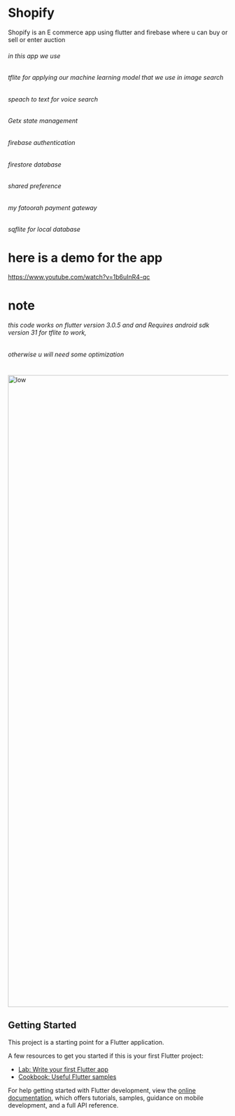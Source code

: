 # Shopify 


Shopify is an E commerce app using flutter and firebase where u can buy or sell or enter auction 
###### in this app we use 
###### tflite for applying our machine learning model that we use in  image search 
###### speach to text for voice search 
###### Getx state management 
###### firebase authentication 
###### firestore database 
###### shared preference 
###### my fatoorah payment gateway 
###### sqflite for local database 

# here is a demo for the app 
https://www.youtube.com/watch?v=1b6uInR4-qc

# note 
###### this code works on flutter version 3.0.5 and and  Requires android sdk version 31 for tflite to work,
###### otherwise u will need some optimization
 
#








<img width="1444" alt="low" src="https://user-images.githubusercontent.com/57178026/212500198-bc5ccdda-8e6a-4443-9b6d-39d0e74d90a1.png">





## Getting Started

This project is a starting point for a Flutter application.

A few resources to get you started if this is your first Flutter project:

- [Lab: Write your first Flutter app](https://docs.flutter.dev/get-started/codelab)
- [Cookbook: Useful Flutter samples](https://docs.flutter.dev/cookbook)

For help getting started with Flutter development, view the
[online documentation](https://docs.flutter.dev/), which offers tutorials,
samples, guidance on mobile development, and a full API reference.
